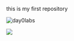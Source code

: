 this is my first repository

![day0labs](https://user-images.githubusercontent.com/118953917/203698130-39531518-6a03-449f-80d6-ec604384dc8e.JPG)


![](images/day0labs.JPG)
